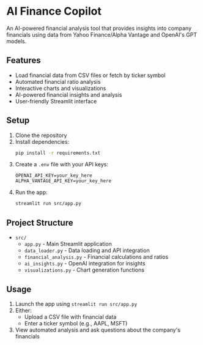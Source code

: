 # AI Finance Copilot

An AI-powered financial analysis tool that provides insights into company financials using data from Yahoo Finance/Alpha Vantage and OpenAI's GPT models.

## Features

- Load financial data from CSV files or fetch by ticker symbol
- Automated financial ratio analysis
- Interactive charts and visualizations
- AI-powered financial insights and analysis
- User-friendly Streamlit interface

## Setup

1. Clone the repository
2. Install dependencies:
   ```bash
   pip install -r requirements.txt
   ```
3. Create a `.env` file with your API keys:
   ```
   OPENAI_API_KEY=your_key_here
   ALPHA_VANTAGE_API_KEY=your_key_here
   ```
4. Run the app:
   ```bash
   streamlit run src/app.py
   ```

## Project Structure

- `src/`
  - `app.py` - Main Streamlit application
  - `data_loader.py` - Data loading and API integration
  - `financial_analysis.py` - Financial calculations and ratios
  - `ai_insights.py` - OpenAI integration for insights
  - `visualizations.py` - Chart generation functions

## Usage

1. Launch the app using `streamlit run src/app.py`
2. Either:
   - Upload a CSV file with financial data
   - Enter a ticker symbol (e.g., AAPL, MSFT)
3. View automated analysis and ask questions about the company's financials 